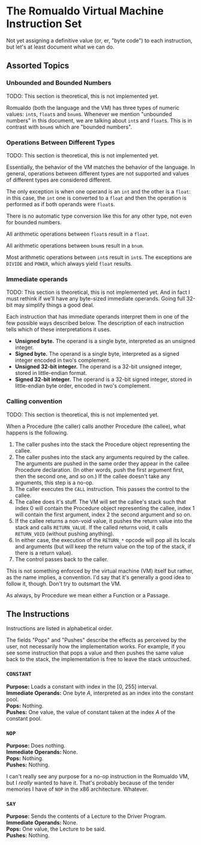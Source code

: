 # The Romualdo Virtual Machine Instruction Set

Not yet assigning a definitive value (or, er, "byte code") to each instruction,
but let's at least document what we can do.

## Assorted Topics

### Unbounded and Bounded Numbers

TODO: This section is theoretical, this is not implemented yet.

Romualdo (both the language and the VM) has three types of numeric values:
`int`s, `float`s and `bnum`s. Whenever we mention "unbounded numbers" in this
document, we are talking about `int`s and `float`s. This is in contrast with
`bnum`s which are "bounded numbers".

### Operations Between Different Types

TODO: This section is theoretical, this is not implemented yet.

Essentially, the behavior of the VM matches the behavior of the language. In
general, operations between different types are not supported and values of
different types are considered different.

The only exception is when one operand is an `int` and the other is a `float`:
in this case, the `int` one is converted to a `float` and then the operation is
performed as if both operands were `float`s.

There is no automatic type conversion like this for any other type, not even for
bounded numbers.

All arithmetic operations between `float`s result in a `float`.

All arithmetic operations between `bnum`s result in a `bnum`.

Most arithmetic operations between `int`s result in `int`s. The exceptions are
`DIVIDE` and `POWER`, which always yield `float` results.

### Immediate operands

TODO: This section is theoretical, this is not implemented yet. And in fact I
must rethink if we'll have any byte-sized immediate operands. Going full 32-bit
may simplify things a good deal.

Each instruction that has immediate operands interpret them in one of the few
possible ways described below. The description of each instruction tells which
of these interpretations it uses.

* **Unsigned byte.** The operand is a single byte, interpreted as an unsigned
  integer.
* **Signed byte.** The operand is a single byte, interpreted as a signed integer
  encoded in two's complement.
* **Unsigned 32-bit integer.** The operand is a 32-bit unsigned integer, stored
  in little-endian format.
* **Signed 32-bit integer.** The operand is a 32-bit signed integer, stored in
  little-endian byte order, encoded in two's complement.

### Calling convention

TODO: This section is theoretical, this is not implemented yet.

When a Procedure (the caller) calls another Procedure (the callee), what happens
is the following.

1. The caller pushes into the stack the Procedure object representing the callee.
2. The caller pushes into the stack any arguments required by the callee. The
   arguments are pushed in the same order they appear in the callee Procedure
   declaration. (In other words, push the first argument first, then the second
   one, and so on.) If the callee doesn't take any arguments, this step is a
   no-op.
3. The caller executes the `CALL` instruction. This passes the control to the
   callee.
4. The callee does it's stuff. The VM will set the callee's stack such that
   index 0 will contain the Procedure object representing the callee, index 1
   will contain the first argument, index 2 the second argument and so on.
5. If the callee returns a non-void value, it pushes the return value into the
   stack and calls `RETURN_VALUE`. If the called returns void, it calls
   `RETURN_VOID` (without pushing anything).
6. In either case, the execution of the `RETURN_*` opcode will pop all its
   locals and arguments (but will keep the return value on the top of the stack,
   if there is a return value).
7. The control passes back to the caller.

This is not something enforced by the virtual machine (VM) itself but rather, as
the name implies, a convention. I'd say that it's generally a good idea to
follow it, though. Don't try to outsmart the VM.

As always, by Procedure we mean either a Function or a Passage.

## The Instructions

Instructions are listed in alphabetical order.

The fields "Pops" and "Pushes" describe the effects as perceived by the user,
not necessarily how the implementation works. For example, if you see some
instruction that pops a value and then pushes the same value back to the stack,
the implementation is free to leave the stack untouched.

### `CONSTANT`

**Purpose:** Loads a constant with index in the [0, 255] interval.  
**Immediate Operands:** One byte *A*, interpreted as an index into the constant
pool.  
**Pops:** Nothing.  
**Pushes:** One value, the value of constant taken at the index *A* of the
constant pool.

### `NOP`

**Purpose:** Does nothing.  
**Immediate Operands:** None.  
**Pops:** Nothing.  
**Pushes:** Nothing.

I can't really see any purpose for a no-op instruction in the Romualdo VM, but I
*really* wanted to have it. That's probably because of the tender memories I
have of `NOP` in the x86 architecture. Whatever.

### `SAY`

**Purpose:** Sends the contents of a Lecture to the Driver Program.  
**Immediate Operands:** None.  
**Pops:** One value, the Lecture to be said.  
**Pushes:** Nothing.
